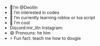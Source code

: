 - 👋I’m @Deoliln
- 👀 I’m interested in codes
- 🌱 I’m currently learning roblox or lua script
- 💞️ I'm cool
- Discord:mir_liln Instagram: 
- 😄 Pronouns: he him
- ⚡ Fun fact: teach me how to dougie

<!---
Deoliln/Deoliln is a ✨ special ✨ repository because its `README.md` (this file) appears on your GitHub profile.
You can click the Preview link to take a look at your changes.
--->
